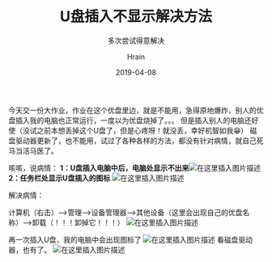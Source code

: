 ﻿---
layout:     post
title:      U盘插入不显示解决方法
subtitle:   多次尝试得意解决
date:       2019-04-08
author:     Hrain
header-img: about-me
catalog: true
tags:
    - 
---

今天交一份大作业，作业在这个优盘里边，就是不能用，急得原地爆炸，别人的优盘插入我的电脑也正常运行，一度以为优盘烧掉了。。。
但是插入别人的电脑还好使（没试之前本想丢掉这个U盘了，但是心疼呀！就没丢，幸好机智如我😁）
磁盘驱动器更新了，也不能用，试过了各种各样的方法，都没有针对病情，就自己死马当活马医了。


咳咳，说病情：
**1：U盘插入电脑中后，电脑处显示不出来**![在这里插入图片描述](https://img-blog.csdnimg.cn/20190401192406232.PNG)
**2：任务栏处显示U盘插入的图标**
![在这里插入图片描述](https://img-blog.csdnimg.cn/20190401193253412.PNG)

解决病情：

计算机（右击）-->管理-->设备管理器-->其他设备（这里会出现自己的优盘名称）-->卸载（！！！卸掉它！！！）
![在这里插入图片描述](https://img-blog.csdnimg.cn/20190401193623988.PNG)

再一次插入U盘，我的电脑中会出现图标了
![在这里插入图片描述](https://img-blog.csdnimg.cn/20190401193811255.PNG)
看磁盘驱动器，也有了。
![在这里插入图片描述](https://img-blog.csdnimg.cn/20190401193854499.PNG)


